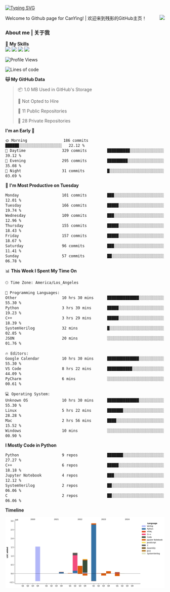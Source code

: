 [![Typing SVG](https://readme-typing-svg.herokuapp.com?size=25&duration=3500&color=00FFFF&vCenter=true&width=250&height=40&lines=Hi+Welcome+%F0%9F%91%8B%F0%9F%8F%BB;I'm+CanYing|残影)](https://git.io/typing-svg)

<a href="#">
  <img align="right" src="https://github-readme-stats.vercel.app/api?username=CanYing0913&count_private=true&rank_icon=github&show_icons=true&bg_color=15,f2f7fd,E0EAFC&" />
</a>

Welcome to Github page for CanYing! | 欢迎来到残影的GitHub主页！

### About me | 关于我

🌟 **My Skills**  
![](https://img.shields.io/badge/-C-A8B9CC?style=flat-square&logo=C&logoColor=fff)
![](https://img.shields.io/badge/-C++-00599C?style=flat-square&logo=Cpp&logoColor=fff)
![](https://img.shields.io/badge/-Python-3776AB?style=flat-square&logo=Python&logoColor=fff)
![](https://img.shields.io/badge/-Linux-000000?style=flat-square&logo=Linux&logoColor=fff)

<!--START_SECTION:waka-->
![Profile Views](http://img.shields.io/badge/Profile%20Views-0-blue)

![Lines of code](https://img.shields.io/badge/From%20Hello%20World%20I%27ve%20Written-7.1%20million%20lines%20of%20code-blue)

**🐱 My GitHub Data** 

> 📦 1.0 MB Used in GitHub's Storage 
 > 
> 🚫 Not Opted to Hire
 > 
> 📜 11 Public Repositories 
 > 
> 🔑 28 Private Repositories 
 > 
**I'm an Early 🐤** 

```text
🌞 Morning                186 commits         ██████░░░░░░░░░░░░░░░░░░░   22.12 % 
🌆 Daytime                329 commits         ██████████░░░░░░░░░░░░░░░   39.12 % 
🌃 Evening                295 commits         █████████░░░░░░░░░░░░░░░░   35.08 % 
🌙 Night                  31 commits          █░░░░░░░░░░░░░░░░░░░░░░░░   03.69 % 
```
📅 **I'm Most Productive on Tuesday** 

```text
Monday                   101 commits         ███░░░░░░░░░░░░░░░░░░░░░░   12.01 % 
Tuesday                  166 commits         █████░░░░░░░░░░░░░░░░░░░░   19.74 % 
Wednesday                109 commits         ███░░░░░░░░░░░░░░░░░░░░░░   12.96 % 
Thursday                 155 commits         █████░░░░░░░░░░░░░░░░░░░░   18.43 % 
Friday                   157 commits         █████░░░░░░░░░░░░░░░░░░░░   18.67 % 
Saturday                 96 commits          ███░░░░░░░░░░░░░░░░░░░░░░   11.41 % 
Sunday                   57 commits          ██░░░░░░░░░░░░░░░░░░░░░░░   06.78 % 
```


📊 **This Week I Spent My Time On** 

```text
🕑︎ Time Zone: America/Los_Angeles

💬 Programming Languages: 
Other                    10 hrs 30 mins      ██████████████░░░░░░░░░░░   55.30 % 
Python                   3 hrs 39 mins       █████░░░░░░░░░░░░░░░░░░░░   19.23 % 
C++                      3 hrs 29 mins       █████░░░░░░░░░░░░░░░░░░░░   18.39 % 
SystemVerilog            32 mins             █░░░░░░░░░░░░░░░░░░░░░░░░   02.85 % 
JSON                     20 mins             ░░░░░░░░░░░░░░░░░░░░░░░░░   01.76 % 

🔥 Editors: 
Google Calendar          10 hrs 30 mins      ██████████████░░░░░░░░░░░   55.30 % 
VS Code                  8 hrs 22 mins       ███████████░░░░░░░░░░░░░░   44.09 % 
PyCharm                  6 mins              ░░░░░░░░░░░░░░░░░░░░░░░░░   00.61 % 

💻 Operating System: 
Unknown OS               10 hrs 30 mins      ██████████████░░░░░░░░░░░   55.30 % 
Linux                    5 hrs 22 mins       ███████░░░░░░░░░░░░░░░░░░   28.28 % 
Mac                      2 hrs 56 mins       ████░░░░░░░░░░░░░░░░░░░░░   15.52 % 
Windows                  10 mins             ░░░░░░░░░░░░░░░░░░░░░░░░░   00.90 % 
```

**I Mostly Code in Python** 

```text
Python                   9 repos             ███████░░░░░░░░░░░░░░░░░░   27.27 % 
C++                      6 repos             █████░░░░░░░░░░░░░░░░░░░░   18.18 % 
Jupyter Notebook         4 repos             ███░░░░░░░░░░░░░░░░░░░░░░   12.12 % 
SystemVerilog            2 repos             ██░░░░░░░░░░░░░░░░░░░░░░░   06.06 % 
C                        2 repos             ██░░░░░░░░░░░░░░░░░░░░░░░   06.06 % 
```



**Timeline**

![Lines of Code chart](https://raw.githubusercontent.com/CanYing0913/CanYing0913/master/assets/bar_graph.png)


<!--END_SECTION:waka-->

